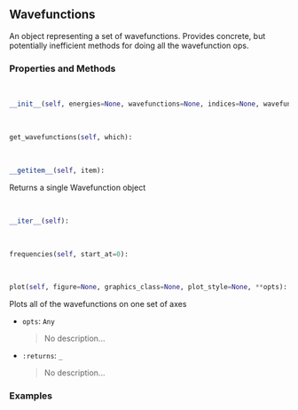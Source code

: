 ## <a id="Psience.Wavefun.Wavefunctions.Wavefunctions">Wavefunctions</a>
An object representing a set of wavefunctions.
Provides concrete, but potentially inefficient methods for doing all the wavefunction ops.

### Properties and Methods
<a id="Psience.Wavefun.Wavefunctions.Wavefunctions.__init__" class="docs-object-method">&nbsp;</a>
```python
__init__(self, energies=None, wavefunctions=None, indices=None, wavefunction_class=None, **opts): 
```

<a id="Psience.Wavefun.Wavefunctions.Wavefunctions.get_wavefunctions" class="docs-object-method">&nbsp;</a>
```python
get_wavefunctions(self, which): 
```

<a id="Psience.Wavefun.Wavefunctions.Wavefunctions.__getitem__" class="docs-object-method">&nbsp;</a>
```python
__getitem__(self, item): 
```
Returns a single Wavefunction object

<a id="Psience.Wavefun.Wavefunctions.Wavefunctions.__iter__" class="docs-object-method">&nbsp;</a>
```python
__iter__(self): 
```

<a id="Psience.Wavefun.Wavefunctions.Wavefunctions.frequencies" class="docs-object-method">&nbsp;</a>
```python
frequencies(self, start_at=0): 
```

<a id="Psience.Wavefun.Wavefunctions.Wavefunctions.plot" class="docs-object-method">&nbsp;</a>
```python
plot(self, figure=None, graphics_class=None, plot_style=None, **opts): 
```
Plots all of the wavefunctions on one set of axes
- `opts`: `Any`
    >No description...
- `:returns`: `_`
    >No description...

### Examples


